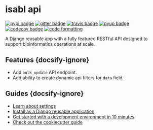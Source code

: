 # isabl api

[![pypi badge][pypi_badge]][pypi_base]
[![gitter badge][gitter_badge]][gitter_base]
[![travis badge][travis_badge]][travis_base]
[![pyup badge][pyup_badge]][pyup_base]
[![codecov badge][codecov_badge]][codecov_base]
[![code formatting][black_badge]][black_base]

A Django reusable app with a fully featured RESTful API designed to support bioinformatics operations at scale.

## Features {docsify-ignore}

* Add `bulk_update` API endpoint.
* Add ability to create dynamic api filters for `data` field.

## Guides {docsify-ignore}

- [Learn about settings](api/settings)
- [Install as a Django reusable application](api/installation)
- [Get started with a development environment in 10 minutes](tutorials/contributing)
- [Check out the cookiecutter guide](api/cookiecutter)

[codecov_badge]: https://codecov.io/gh/isabl-io/isabl_api/branch/master/graph/badge.svg
[codecov_base]: https://codecov.io/gh/isabl-io/isabl_api
[gitter_badge]: https://badges.gitter.im/isabl-io/isabl_api/Lobby.svg
[gitter_base]: https://gitter.im/isabl-io/isabl_api
[pypi_badge]: https://img.shields.io/pypi/v/isabl_api.svg
[pypi_base]: https://pypi.python.org/pypi/isabl_api
[pyup_badge]: https://pyup.io/repos/github/isabl-io/isabl_api/shield.svg
[pyup_base]: https://pyup.io/repos/github/isabl-io/isabl_api/
[travis_badge]: https://img.shields.io/travis/isabl-io/isabl_api/master.svg
[travis_base]: https://travis-ci.org/isabl-io/isabl_api
[black_badge]: https://img.shields.io/badge/code%20style-black-000000.svg
[black_base]: https://github.com/ambv/black
